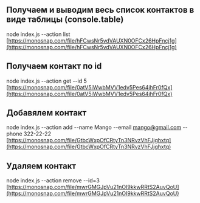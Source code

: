 ## Получаем и выводим весь список контактов в виде таблицы (console.table)

node index.js --action list
[https://monosnap.com/file/hFCwsNr5vdVAUXN0OFCx26HpFncj1g](https://monosnap.com/file/hFCwsNr5vdVAUXN0OFCx26HpFncj1g)

## Получаем контакт по id

node index.js --action get --id 5
[https://monosnap.com/file/0atV5iWwbMVV1edv5Pes64jhFr0fQx](https://monosnap.com/file/0atV5iWwbMVV1edv5Pes64jhFr0fQx)

## Добавялем контакт

node index.js --action add --name Mango --email mango@gmail.com --phone 322-22-22
[https://monosnap.com/file/GtbcWxpOfCRtyTn3NRvzVhFJjghxtq](https://monosnap.com/file/GtbcWxpOfCRtyTn3NRvzVhFJjghxtq)

## Удаляем контакт

node index.js --action remove --id=3
[https://monosnap.com/file/mwrGMGJpVu21nOI9kkwRRtS2AuvQoU](https://monosnap.com/file/mwrGMGJpVu21nOI9kkwRRtS2AuvQoU)
